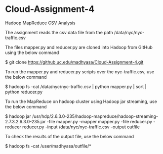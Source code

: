 # Cloud-Assignment-4

Hadoop MapReduce CSV Analysis

The assignment reads the csv data file from the path /data/nyc/nyc-traffic.csv

The files mapper.py and reducer.py are cloned into Hadoop from GitHub using the below command

$ git clone https://github.uc.edu/madhyasa/Cloud-Assignment-4.git

To run the mapper.py and reducer.py scripts over the nyc-traffic.csv, use the below command

$ hadoop fs -cat /data/nyc/nyc-traffic.csv | python mapper.py | sort | python reducer.py

To run the MapReduce on hadoop cluster using Hadoop jar streaming, use the below command

$ hadoop jar /usr/hdp/2.6.3.0-235/hadoop-mapreduce/hadoop-streaming-2.7.3.2.6.3.0-235.jar -file mapper.py -mapper mapper.py -file reducer.py -reducer reducer.py -input /data/nyc/nyc-traffic.csv -output outfile

To check the results of the output file, use the below command

$ hadoop fs -cat /user/madhyasa/outfile/*
